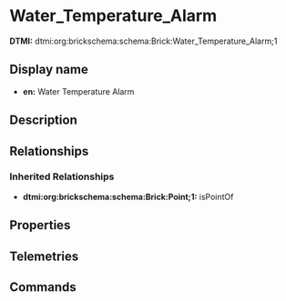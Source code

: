 # Water_Temperature_Alarm
**DTMI:** dtmi:org:brickschema:schema:Brick:Water_Temperature_Alarm;1
## Display name
- **en:** Water Temperature Alarm
## Description
## Relationships
### Inherited Relationships
* **dtmi:org:brickschema:schema:Brick:Point;1:** isPointOf
## Properties
## Telemetries
## Commands
